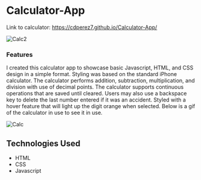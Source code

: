 # Calculator-App

Link to calculator: https://cdperez7.github.io/Calculator-App/

![Calc2](https://i.imgur.com/K53V2cX.png)

### Features

I created this calculator app to showcase basic Javascript, HTML, and CSS design in a simple format. Styling was based on the standard iPhone calculator. The calculator performs addition, subtraction, multiplication, and division with use of decimal points. The calculator supports continuous operations that are saved until cleared. Users may also use a backspace key to delete the last number entered if it was an accident. Styled with a hover feature that will light up the digit orange when selected. Below is a gif of the calculator in use to see it in use. 

![Calc](https://media.giphy.com/media/elc6c9Q8SY1VLkjbjU/giphy.gif)


## Technologies Used
* HTML
* CSS
* Javascript
